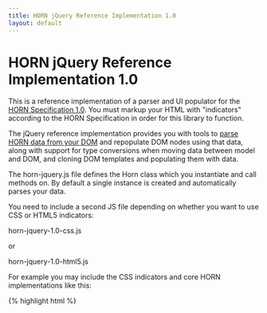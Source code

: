 ```yaml
---
title: HORN jQuery Reference Implementation 1.0 
layout: default
---
```


HORN jQuery Reference Implementation 1.0
========================================

This is a reference implementation of a parser and UI populator for the [HORN
Specification 1.0](http://horn.io/horn/spec/horn-specification-1.0.html). You must
markup your HTML with "indicators" according to the HORN Specification in
order for this library to function.

The jQuery reference implementation provides you with tools to [parse HORN data
from your DOM](http://horn.io/) and repopulate DOM nodes using that data, along with support for
type conversions when moving data between model and DOM, and cloning DOM
templates and populating them with data.

The horn-jquery.js file defines the Horn class which you instantiate and call
methods on. By default a single instance is created and automatically parses
your data.

You need to include a second JS file depending on whether you want to use CSS
or HTML5 indicators:

horn-jquery-1.0-css.js 

or

horn-jquery-1.0-html5.js 

For example you may include the CSS indicators and core HORN implementations like this:

{% highlight html %}
<html>
  <head>
      <script src="js/horn-jquery-1.0.js" type="text/javascript"/>
      <script src="js/horn-jquery-1.0-css.js" type="text/javascript"/>
  </head>
</html>
{% endhighlight %}

The data will be automatically parsed out by the default "horn" instance and accessible via:

{% highlight javascript %}
var yourModel = horn.model();
{% endhighlight %}

By default HORN jQuery reference implementation will parse the data and bind
to the DOM elements so that you can update the content of DOM nodes when you
change your model data so that the user sees changes. If your UI is read-only
then you can set the readOnly option before the code runs to extract the data.
Simply add this code to the &lt;head&gt; section of your page after including
the horn jquery JS file:

{% highlight javascript %}
horn.option('readOnly', true);
{% endhighlight %}

## Methods of the Horn class

### load(args) and bind(args)
The *load* and *bind* methods pull the data out of your DOM and into the model.

You do not need to call either of these methods if you are using the default
single-instance Horn. If you create new explicit Horn instances, you will need
to call one of these as appropriate.

The only difference between the two is that *load* does not bind the data to
the DOM nodes, so you cannot later call *updateDOM*. The *bind* call extracts
the data and also maintains a link to all the DOM nodes that stored the data,
so that you can update their display values when the model changes.

The methods take a single object parameter with two optional arguments:

* nodes (_Optional_) - A list of jQuery nodes or a selector string to identify the nodes
  that are to be scanned for data
* pathStem (_Optional_) - A string property path to be prepended to the 
  property paths before values are copied into the model

Neither of these arguments is necessary, as by default the CSS/HTML5
implementations will determine which are the relevant nodes to scan. In some
applications however you may wish to control this if you encounter performance
problems or have niche requirements.

Example:

{% highlight javascript %}
var secondHorn = new Horn();
secondHorn.bind('#data-area');
{% endhighlight %}

You can call *load* or *bind* as many times as you like, and the data extracted will
be merged into the existing model, unless you call *reset* before.

The return value of *load* and *bind* is your data model object.

### updateDOM(rootNode)

Call this method to update your DOM with the data that is currently in your model.

This will look at the HORN-marked up nodes and resolve them to the data in the
model, and update their text or values as appropriate.

There is a single optional parameter you can pass in:

* rootNode (_Optional_) - The jQuery object representing the DOM node to update. Used to
  limit the scope of DOM traversal if performance is an issue.

The return value is a list of DOM nodes that were affected by the update. You
may for example wish to highlight the nodes that were updated as the result of
a user action.

Example:

{% highlight javascript %}
var model = horn.model();

// Update our data model
model.books[selectedBook].authors[authorIndex].firstName = newAuthorName;

// Tell HORN to update any DOM nodes that relate to model
// values that have changed
horn.updateDOM();
{% endhighlight %}


### unbind(args)

This method allows you to remove bindings from the model to DOM elements for a
given property path within the model. 

For example if a user deletes an entry in your UI, you will want to remove the
bindings for it so that Horn does not keep references to invalid DOM nodes.

The arguments supported are:

* path (_Optional_) - A property path to unbind
* pattern (_Optional_) - A regular expression to match against property paths to unbind

If no arguments are passed, all the DOM elements will be unbound from the model.

Example:

{% highlight javascript %}
publisherDOMNode.remove();
horn.unbind({path:'books[3].publishers[1]'});
horn.model().books[3].publishers.splice(1, 1);
{% endhighlight %}

### model()

Returns the Horn data model that was extracted. You change values in this
model and can later call *updateDOM* to have these propagated back to the UI.

Example:

{% highlight javascript %}
$( function() {
    var ourModel = horn.model();
    if (ourModel.userHasRegistered != true) {
        window.alert('You must register first!');
    }
});
{% endhighlight %}

### bindTo(args)

This method will populate a DOM node and its descendants using this
information, pulling values in from the model and binding from the
model to the DOM nodes so that calls to *updateDOM* can re-populate the DOM
when data is changed.

It will also optionally clone a DOM node template first, and bind into that.

This is useful for UIs where the user can create new "entries" that follow a
DOM template. You update your model with the data, and then call this function
to create the on-screen representation.

Arguments:

* template (_Optional_) - A jQuery object or selector string, indicating DOM node to _clone_ and use as the target for binding
* node (_Optional_) - A jQuery object or selector to use as the target for binding, *without cloning first*
* pathStem (_Optional_) - The property path to which the DOM node should be bound. The data at
  this path in the model will be used to populate the target DOM node. Alternatively use *data* to pass in data.
* id (_Optional_) - The "id" attribute to set on a cloned template DOM node after cloning. Any id from the template is necessarily stripped out after cloning as duplicate ids are invalid in the DOM.

Example:

{% highlight javascript %}
$( function() {
    $('.addButton').click( function() {
        var ourModel = horn.model();
        var newIdx = ourModel.books.length;
        ourModel.books[newIdx] = { saved: false };
        
        var domNode = horn.bindTo( { 
            template:'#bookEntryTemplate', 
            pathStem:'books['+newIdx+']'
        });
        
        $(domNode).appendTo($('#bookList')).show();
    });
});
{% endhighlight %}

### option(optionName) and option(optionName, value)

Call this to get/set an option on the HORN parser instance. Valid options are:

* readOnly - Setting this to true prevents the auto-loader for the single
  "horn" instance from binding to DOM nodes, causing it to call load() instead
  of bind()
* defaultModel - A default model object to apply before parsing. Any data from
  the page will be merged with this.
* converter - An object that implements the convert() function to perform
  mapping to and from DOM and model. See horn-converters JS file for an
  example.

### reset()

This method will reset the Horn internal model and state, ready for re-parsing.

## Defining Type Conversions

Conversion of the text found in the page to and from native JS types is
possible using the converters mechanism. This is performed when the data is
first loaded from the page, and also when updating the DOM to contain modified
values from the model.

You can register your own named converter functions, and specify property path
patterns in your model that should have a given converter applied.

By default, *Integer* and *Boolean* converters are supplied.

The *Integer* converter will map to/from text and native JavaScript integers.

The *Boolean* converter maps "true" to boolean true, and anything else to false and vice versa.

### Implementing a custom converter

To implement a custom converter you must pass a function to *hornConverter.add*:

{% highlight javascript %}
hornConverter.add( "Date", function( args ) {
    return args.type === 'fromText' ?
        $.datepicker.parseDate( DATE_FORMAT, args.value) :
        ($.datepicker.formatDate( DATE_FORMAT, args.value));
}});
{% endhighlight %}

This example registers a Date converter that uses jQuery UI functions to parse or format a date value.

The converter functions are passed a map of arguments containing:

* value - the value to convert from
* path - the property path of the value within the model
* type - the operation type, either 'fromText', 'fromJSON' or 'toText'
* node - the DOM node that is bound to the property path

When the fromJSON type is invoked, the value is the JSON object parsed out of the HTML.

### Telling HORN which model values should be converted

Once you have added your custom converter, you can tell HORN which property
paths should have the converter applied.

To do this you just call *pattern* or *RegexPattern*:

{% highlight javascript %}
hornConverter.pattern( "*.*Date", "Date");
hornConverter.pattern( "*.*Count", "Integer");
hornConverter.pattern( "books*.authors.total", "Integer");
hornConverter.pattern( "books*.publicDomain", "Boolean");
hornConverter.regexPattern( "books\[\d+\].public", "Boolean");
{% endhighlight %}

The first argument is a simple wildcard expression (* = any number of chars)
or full regular expression matching the property paths you want to have the
converter applied to, and the second argument is the name of the converter.

